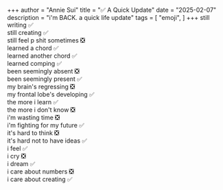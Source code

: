 +++
author = "Annie Sui"
title = "✅ A Quick Update"
date = "2025-02-07"
description = "i'm BACK. a quick life update"
tags = [
    "emoji",
]
+++
still writing ✅ <br>
still creating ✅ <br>
still feel p shit sometimes ❎ <br>
learned a chord ✅ <br>
learned another chord ✅ <br>
learned comping ✅ <br>
been seemingly absent ❎ <br>
been seemingly present ✅ <br>
my brain's regressing ❎ <br>
my frontal lobe's developing ✅ <br>
the more i learn ✅ <br>
the more i don't know ❎ <br>
i'm wasting time ❎ <br>
i'm fighting for my future ✅ <br>
it's hard to think ❎ <br>
it's hard not to have ideas ✅ <br>
i feel ✅ <br>
i cry ❎ <br>
i dream ✅ <br>
i care about numbers ❎ <br>
i care about creating ✅ <br>
